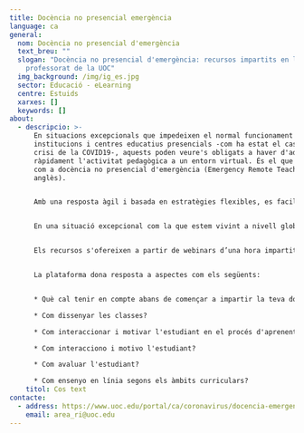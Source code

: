 ```yaml
---
title: Docència no presencial emergència
language: ca
general:
  nom: Docència no presencial d'emergència
  text_breu: ""
  slogan: "Docència no presencial d'emergència: recursos impartits en línia per
    professorat de la UOC"
  img_background: /img/ig_es.jpg
  sector: Educació - eLearning
  centre: Estuids
  xarxes: []
  keywords: []
about:
  - descripcio: >-
      En situacions excepcionals que impedeixen el normal funcionament de les
      institucions i centres educatius presencials -com ha estat el cas de la
      crisi de la COVID19-, aquests poden veure's obligats a haver d'adaptar
      ràpidament l'activitat pedagògica a un entorn virtual. És el que es coneix
      com a docència no presencial d'emergència (Emergency Remote Teaching en
      anglès).


      Amb una resposta àgil i basada en estratègies flexibles, es facilita l'activitat docent de forma remota gràcies a l'ús de les noves tecnologies. L'objectiu és garantir, en la mesura possible, l'aprenentatge de l'estudiant en situacions imprevistes de caràcter temporal.


      En una situació excepcional com la que estem vivint a nivell global, hem creat la plataforma **[Docència no presencial d'emergència](https://www.uoc.edu/portal/ca/coronavirus/docencia-emergencia/index.html)**, en la què oferim la nostra experiència i coneixement per a que el professorat pugui adaptar-se, en la mesura del possible, a un ensenyament no presencial d'emergència. Es tracta d'una plataforma virtual per **ajudar al professorat en aquesta tasca mitjançant estratègies i recursos breus**, amb un enfocament pràctic i interactiu, per a poder continuar impartint classes en aquesta situació d'emergència aplicant les bases dels millors models d'ensenyament en línia.


      Els recursos s'ofereixen a partir de webinars d’una hora impartits en línia per professorat de la UOC sobre temes d’interès per a l'ensenyament en línia. Impartits en temps real, amb data i horari específic: ponent i assistents es connecten alhora a una plataforma virtual , podent compartir dubtes i consultes en temps real a través d'un xat disponible per als participants.


      La plataforma dona resposta a aspectes com els següents:


      * Què cal tenir en compte abans de començar a impartir la teva docència en remot?

      * Com dissenyar les classes?

      * Com interaccionar i motivar l'estudiant en el procés d'aprenentatge en remot?

      * Com interacciono i motivo l'estudiant?

      * Com avaluar l'estudiant?

      * Com ensenyo en línia segons els àmbits curriculars?
    titol: Cos text
contacte:
  - address: https://www.uoc.edu/portal/ca/coronavirus/docencia-emergencia/index.html
    email: area_ri@uoc.edu
---
```

